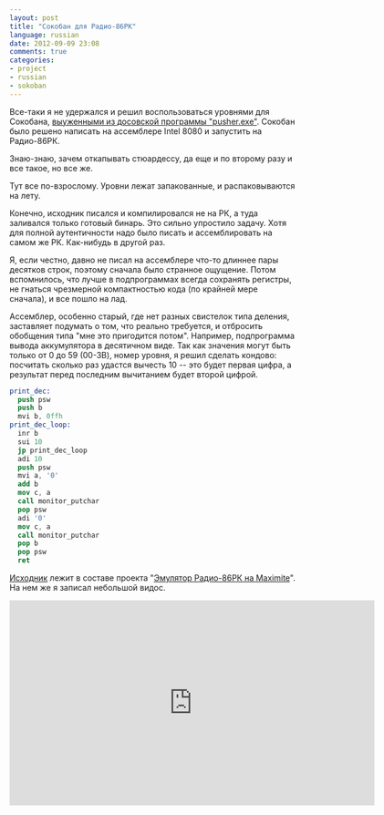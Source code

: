 ```yaml
---
layout: post
title: "Сокобан для Радио-86РК"
language: russian
date: 2012-09-09 23:08
comments: true
categories: 
- project
- russian
- sokoban
---
```

Все-таки я не удержался и решил воспользоваться уровнями для Сокобана,
[выуженными из досовской программы "pusher.exe"][Уровни для Сокобана].
Сокобан было решено написать на ассемблере Intel 8080 и запустить на
Радио-86РК.

[Уровни для Сокобана]: /blog/russian/2012/09/04/sokoban-maps/

Знаю-знаю, зачем откапывать стюардессу, да еще и по второму разу и все такое,
но все же.

Тут все по-взрослому. Уровни лежат запакованные, и распаковываются на лету.

Конечно, исходник писался и компилировался не на РК, а туда заливался только
готовый бинарь. Это сильно упростило задачу. Хотя для полной аутентичности
надо было писать и ассемблировать на самом же РК. Как-нибудь в другой
раз.

Я, если честно, давно не писал на ассемблере что-то длиннее пары десятков
строк, поэтому сначала было странное ощущение. Потом вспомнилось, что
лучше в подпрограммах всегда сохранять регистры, не гнаться чрезмерной
компактностью кода (по крайней мере сначала), и все пошло на лад.

Ассемблер, особенно старый, где нет разных свистелок типа деления, заставляет
подумать о том, что реально требуется, и отбросить обобщения типа "мне это
пригодится потом". Например, подпрограмма вывода аккумулятора в десятичном
виде. Так как значения могут быть только от 0 до 59 (00-3B), номер уровня,
я решил сделать кондово: посчитать сколько раз удастся вычесть 10 -- это будет первая цифра, а результат перед последним вычитанием будет второй цифрой.

``` nasm
print_dec:
  push psw
  push b
  mvi b, 0ffh
print_dec_loop:
  inr b
  sui 10
  jp print_dec_loop
  adi 10
  push psw
  mvi a, '0'
  add b
  mov c, a
  call monitor_putchar
  pop psw
  adi '0'
  mov c, a
  call monitor_putchar
  pop b
  pop psw
  ret
```

[Исходник][sokoban.asm] лежит в составе проекта 
"[Эмулятор Радио-86РК на Maximite][]". На нем же я записал небольшой видос.

<iframe width="640" height="360" src="https://www.youtube.com/embed/VmIIt0_A6Vo" frameborder="0" allowfullscreen></iframe>

[sokoban.asm]: https://github.com/begoon/rk86-maximite/blob/master/programs/sokoban/sokoban.asm

[Эмулятор Радио-86РК на Maximite]: https://github.com/begoon/rk86-maximite/
